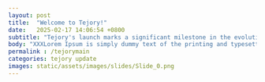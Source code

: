 ```yaml
---
layout: post
title:  "Welcome to Tejory!"
date:   2025-02-17 14:06:54 +0800
subtitle: "Tejory's launch marks a significant milestone in the evolution of cryptocurrency wallets, offering not just a secure storage solution but a comprehensive platform for financial empowerment. "
body: "XXXLorem Ipsum is simply dummy text of the printing and typesetting industry. Lorem Ipsum has been the industry's standard dummy text ever since the 1500s, when an unknown printer took a galley of type and scrambled it to make a type specimen book. It has survived not only five centuries, but also the leap into electronic typesetting, remaining essentially unchanged. It was popularised in the 1960s with the release of Letraset sheets containing Lorem Ipsum passages, and more recently with desktop publishing software like Aldus PageMaker including versions of Lorem Ipsum."
permalink : /tejorymain
categories: tejory update
images: static/assets/images/slides/Slide_0.png
---
```


